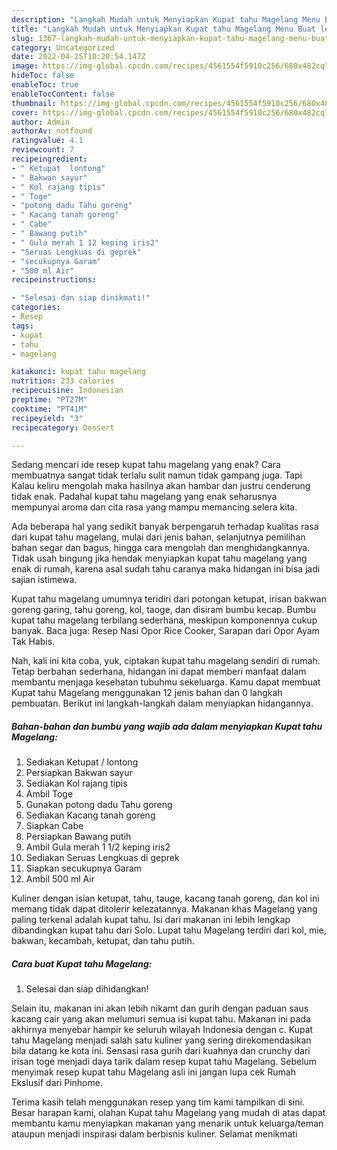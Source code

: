 ```yaml
---
description: "Langkah Mudah untuk Menyiapkan Kupat tahu Magelang Menu Buat lebaran"
title: "Langkah Mudah untuk Menyiapkan Kupat tahu Magelang Menu Buat lebaran"
slug: 1367-langkah-mudah-untuk-menyiapkan-kupat-tahu-magelang-menu-buat-lebaran
category: Uncategorized
date: 2022-04-25T10:20:54.147Z
image: https://img-global.cpcdn.com/recipes/4561554f5910c256/680x482cq70/kupat-tahu-magelang-foto-resep-utama.jpg
hideToc: false
enableToc: true
enableTocContent: false
thumbnail: https://img-global.cpcdn.com/recipes/4561554f5910c256/680x482cq70/kupat-tahu-magelang-foto-resep-utama.jpg
cover: https://img-global.cpcdn.com/recipes/4561554f5910c256/680x482cq70/kupat-tahu-magelang-foto-resep-utama.jpg
author: Admin
authorAv: notfound
ratingvalue: 4.1
reviewcount: 7
recipeingredient:
- " Ketupat  lontong"
- " Bakwan sayur"
- " Kol rajang tipis"
- " Toge"
- "potong dadu Tahu goreng"
- " Kacang tanah goreng"
- " Cabe"
- " Bawang putih"
- " Gula merah 1 12 keping iris2"
- "Seruas Lengkuas di geprek"
- "secukupnya Garam"
- "500 ml Air"
recipeinstructions:

- "Selesai dan siap dinikmati!"
categories:
- Resep
tags:
- kupat
- tahu
- magelang

katakunci: kupat tahu magelang 
nutrition: 233 calories
recipecuisine: Indonesian
preptime: "PT27M"
cooktime: "PT41M"
recipeyield: "3"
recipecategory: Dessert

---
```



Sedang mencari ide resep kupat tahu magelang yang enak? Cara membuatnya sangat tidak terlalu sulit namun tidak gampang juga. Tapi Kalau keliru mengolah maka hasilnya akan hambar dan justru cenderung tidak enak. Padahal kupat tahu magelang yang enak seharusnya mempunyai aroma dan cita rasa yang mampu memancing selera kita.


Ada beberapa hal yang sedikit banyak berpengaruh terhadap kualitas rasa dari kupat tahu magelang, mulai dari jenis bahan, selanjutnya pemilihan bahan segar dan bagus, hingga cara mengolah dan menghidangkannya. Tidak usah bingung jika hendak menyiapkan kupat tahu magelang yang enak di rumah, karena asal sudah tahu caranya maka hidangan ini bisa jadi sajian istimewa.

Kupat tahu magelang umumnya teridiri dari potongan ketupat, irisan bakwan goreng garing, tahu goreng, kol, taoge, dan disiram bumbu kecap. Bumbu kupat tahu magelang terbilang sederhana, meskipun komponennya cukup banyak. Baca juga: Resep Nasi Opor Rice Cooker, Sarapan dari Opor Ayam Tak Habis.


Nah, kali ini kita coba, yuk, ciptakan kupat tahu magelang sendiri di rumah. Tetap berbahan sederhana, hidangan ini dapat memberi manfaat dalam membantu menjaga kesehatan tubuhmu sekeluarga. Kamu dapat membuat Kupat tahu Magelang menggunakan 12 jenis bahan dan 0 langkah pembuatan. Berikut ini langkah-langkah dalam menyiapkan hidangannya.

<!--inarticleads1-->

##### Bahan-bahan dan bumbu yang wajib ada dalam menyiapkan Kupat tahu Magelang:

1. Sediakan  Ketupat / lontong
1. Persiapkan  Bakwan sayur
1. Sediakan  Kol rajang tipis
1. Ambil  Toge
1. Gunakan potong dadu Tahu goreng
1. Sediakan  Kacang tanah goreng
1. Siapkan  Cabe
1. Persiapkan  Bawang putih
1. Ambil  Gula merah 1 1/2 keping iris2
1. Sediakan Seruas Lengkuas di geprek
1. Siapkan secukupnya Garam
1. Ambil 500 ml Air


Kuliner dengan isian ketupat, tahu, tauge, kacang tanah goreng, dan kol ini memang tidak dapat ditolerir kelezatannya. Makanan khas Magelang yang paling terkenal adalah kupat tahu. Isi dari makanan ini lebih lengkap dibandingkan kupat tahu dari Solo. Lupat tahu Magelang terdiri dari kol, mie, bakwan, kecambah, ketupat, dan tahu putih. 

<!--inarticleads2-->

##### Cara buat Kupat tahu Magelang:


1. Selesai dan siap dihidangkan!

Selain itu, makanan ini akan lebih nikamt dan gurih dengan paduan saus kacang cair yang akan melumuri semua isi kupat tahu. Makanan ini pada akhirnya menyebar hampir ke seluruh wilayah Indonesia dengan c. Kupat tahu Magelang menjadi salah satu kuliner yang sering direkomendasikan bila datang ke kota ini. Sensasi rasa gurih dari kuahnya dan crunchy dari irisan toge menjadi daya tarik dalam resep kupat tahu Magelang. Sebelum menyimak resep kupat tahu Magelang asli ini jangan lupa cek Rumah Ekslusif dari Pinhome. 

Terima kasih telah menggunakan resep yang tim kami tampilkan di sini. Besar harapan kami, olahan Kupat tahu Magelang yang mudah di atas dapat membantu kamu menyiapkan makanan yang menarik untuk keluarga/teman ataupun menjadi inspirasi dalam berbisnis kuliner. Selamat menikmati
